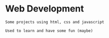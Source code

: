 # Web Development
    Some projects using html, css and javascript

    Used to learn and have some fun (maybe)
    